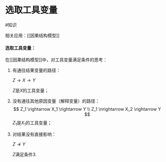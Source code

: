 
# 选取工具变量

#知识 

相关应用：[[因果结构模型]]





#### 选取工具变量：

在[[因果结构模型]]中，对工具变量满足条件的思考：



1.  有通往结果变量的路径：
    
    $Z \rightarrow X \rightarrow Y$
    
    $Z$是$X$的工具变量；
    
2. 没有通往其他原因变量（解释变量）的路径：
   $$
   Z_1 \rightarrow X_1 \rightarrow Y \\
   Z_1 \nrightarrow X_2 \rightarrow Y 
   $$
   $Z_1$是$X_1$的工具变量；

3. 对结果没有直接影响：

   $Z \nrightarrow Y$

   $Z$满足条件3.

